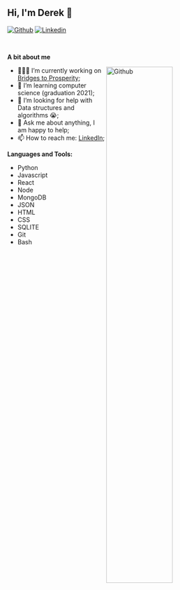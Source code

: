 <!-- Your title -->
## Hi, I'm Derek 🚀

<!-- Your badges
You can use the website to generate badges: https://shields.io/
-->

[![Github](https://img.shields.io/badge/-Github-000?style=flat&logo=Github&logoColor=white)](https://github.com/derekdyer0209)
[![Linkedin](https://img.shields.io/badge/-LinkedIn-blue?style=flat&logo=Linkedin&logoColor=white)](https://www.linkedin.com/in/derek-dyer/)

&nbsp;

<!-- Talking about you -->
**A bit about me**

<!-- Any image aligned to the right. Beware the width -->
<img width="55%" align="right" alt="Github" src="https://raw.githubusercontent.com/onimur/.github/master/.resources/git-header.svg" />

- 👨🏽‍💻 I’m currently working on [Bridges to Prosperity](https://b.bridgestoprosperity.dev/);
- 🌱 I’m learning computer science (graduation 2021); 
- 🤔 I’m looking for help with Data structures and algorithms 😭;
- 💬 Ask me about anything, I am happy to help;
- 📫 How to reach me: [LinkedIn](https://www.linkedin.com/in/derek-dyer/);

**Languages and Tools:** 

<!-- Your github readme stats
You can use this api: https://github.com/anuraghazra/github-readme-stats
-->
<p>
  <!-- Your languages and tools. Be careful with the alignment. 
  You can use this sites to get logos: https://www.vectorlogo.zone or https://simpleicons.org/
  -->
  <ul>
  <li>Python</li>
  <li>Javascript</li>
  <li>React</li>
  <li>Node</li>
  <li>MongoDB</li>
  <li>JSON</li>
  <li>HTML</li>
  <li>CSS</li>
  <li>SQLITE</li>
  <li>Git</li>
  <li>Bash</li>
  </ul>
</p>
